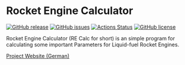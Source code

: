 # Rocket Engine Calculator
[![GitHub release](https://img.shields.io/github/release/Tecur/rocket_engine_calc.svg)]() [![GitHub issues](https://img.shields.io/github/issues/Tecur/rocket_engine_calc.svg)]() [![Actions Status](https://github.com/Tecur/rocket_engine_calc/workflows/Build/badge.svg)](https://github.com/Tecur/rocket_engine_calc/actions) [![GitHub license](https://img.shields.io/github/license/Tecur/rocket_engine_calc.svg)]()

Rocket Engine Calculator (RE Calc for short) is an simple program for calculating some important Parameters for Liquid-fuel Rocket Engines.

[Project Website (German)](https://tecur.github.io/Projekte/RE_calc.html)
